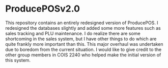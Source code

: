# ProducePOSv2.0
This repository contains an entirely redesigned version of ProducePOS. 
I redesigned the databases slightly and added some more features such as sales tracking and PLU maintenance. 
I do realize there are some shortcoming in the sales system, but I have other things to do which are quite frankly more important than this.
This major overhaul was undertaken due to boredom from the current situation.
I would like to give credit to the other group members in COIS 2240 who helped make the initial version of this system. 
